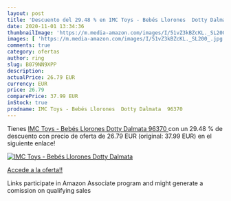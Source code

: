 ```yaml
---
layout: post
title: 'Descuento del 29.48 % en IMC Toys - Bebés Llorones  Dotty Dalmata'
date: 2020-11-01 13:34:36
thumbnailImage: 'https://m.media-amazon.com/images/I/51vZ3kBZcKL._SL200_.jpg'
images: [ 'https://m.media-amazon.com/images/I/51vZ3kBZcKL._SL200_.jpg' ]
comments: true
category: ofertas
author: ring
slug: B079NN9XPP
description:
actualPrice: 26.79 EUR
currency: EUR
price: 26.79
comparePrice: 37.99 EUR
inStock: true
prodname: IMC Toys - Bebés Llorones  Dotty Dalmata  96370 
---
```


Tienes [IMC Toys - Bebés Llorones  Dotty Dalmata  96370 ](https://www.amazon.es/dp/B079NN9XPP/?tag=tolees-21) con un 29.48 % de descuento con precio de oferta de 26.79 EUR (original: 37.99 EUR) en el siguiente enlace!

[![IMC Toys - Bebés Llorones  Dotty Dalmata](https://m.media-amazon.com/images/I/51vZ3kBZcKL._SL200_.jpg)](https://www.amazon.es/dp/B079NN9XPP/?tag=tolees-21)

[Accede a la oferta!!](https://www.amazon.es/dp/B079NN9XPP/?tag=tolees-21)

Links participate in Amazon Associate program and might generate a comission on qualifying sales



